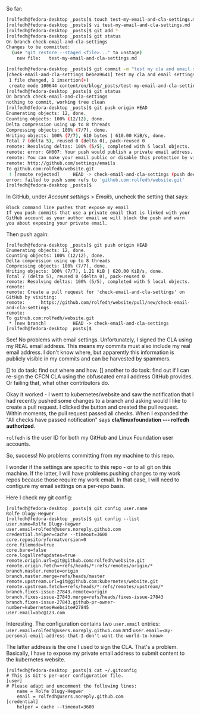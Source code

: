 So far:

```bash
[rolfedh@fedora-desktop _posts]$ touch test-my-email-and-cla-settings.md
[rolfedh@fedora-desktop _posts]$ vi test-my-email-and-cla-settings.md
[rolfedh@fedora-desktop _posts]$ git add *
[rolfedh@fedora-desktop _posts]$ git status
On branch check-email-and-cla-settings
Changes to be committed:
  (use "git restore --staged <file>..." to unstage)
	new file:   test-my-email-and-cla-settings.md

[rolfedh@fedora-desktop _posts]$ git commit -m "test my cla and email settings"
[check-email-and-cla-settings bebea9641] test my cla and email settings
 1 file changed, 1 insertion(+)
 create mode 100644 content/en/blog/_posts/test-my-email-and-cla-settings.md
[rolfedh@fedora-desktop _posts]$ git status
On branch check-email-and-cla-settings
nothing to commit, working tree clean
[rolfedh@fedora-desktop _posts]$ git push origin HEAD
Enumerating objects: 12, done.
Counting objects: 100% (12/12), done.
Delta compression using up to 8 threads
Compressing objects: 100% (7/7), done.
Writing objects: 100% (7/7), 610 bytes | 610.00 KiB/s, done.
Total 7 (delta 5), reused 0 (delta 0), pack-reused 0
remote: Resolving deltas: 100% (5/5), completed with 5 local objects.
remote: error: GH007: Your push would publish a private email address.
remote: You can make your email public or disable this protection by visiting:
remote: http://github.com/settings/emails
To github.com:rolfedh/website.git
 ! [remote rejected]     HEAD -> check-email-and-cla-settings (push declined due to email privacy restrictions)
error: failed to push some refs to 'github.com:rolfedh/website.git'
[rolfedh@fedora-desktop _posts]$
```
In GitHub, under *Account settings* >  *Emails*, uncheck the setting that says:

```
Block command line pushes that expose my email
If you push commits that use a private email that is linked with your GitHub account as your author email we will block the push and warn you about exposing your private email.
```

Then push again:

```
[rolfedh@fedora-desktop _posts]$ git push origin HEAD
Enumerating objects: 12, done.
Counting objects: 100% (12/12), done.
Delta compression using up to 8 threads
Compressing objects: 100% (7/7), done.
Writing objects: 100% (7/7), 1.21 KiB | 620.00 KiB/s, done.
Total 7 (delta 5), reused 0 (delta 0), pack-reused 0
remote: Resolving deltas: 100% (5/5), completed with 5 local objects.
remote:
remote: Create a pull request for 'check-email-and-cla-settings' on GitHub by visiting:
remote:      https://github.com/rolfedh/website/pull/new/check-email-and-cla-settings
remote:
To github.com:rolfedh/website.git
 * [new branch]          HEAD -> check-email-and-cla-settings
[rolfedh@fedora-desktop _posts]$
```

See! No problems with email settings. Unfortunately, I signed the CLA using my REAL email address. This means my commits must also include my real email address. I don't know where, but apparently this information is publicly visible in my commits and can be harvested by spammers.

[] to do task: find out where and how.
[] another to do task: find out if I can re-sign the CFCN CLA using the obfuscated email address GitHub provides. Or failing that, what other contributors do.

Okay it worked - I went to kubernetes/website and saw the notification that I had recently pushed some changes to a branch and asking would I like to create a pull request. I clicked the button and created the pull request. Within moments, the pull request passed all checks. When I expanded the "All checks have passed notification" says **cla/linuxfoundation --- rolfedh authorized**.

`rolfedh` is the user ID for both my GitHub and Linux Foundation user accounts.

So, success! No problems committing from my machine to this repo.

I wonder if the settings are specific to this repo - or to all git on this  machine. If the latter, I will have problems pushing changes to my work repos because those require my work email. In that case, I will need to configure my email settings on a per-repo basis.

Here I check my git config:

```
[rolfedh@fedora-desktop _posts]$ git config user.name
Rolfe Dlugy-Hegwer
[rolfedh@fedora-desktop _posts]$ git config --list
user.name=Rolfe Dlugy-Hegwer
user.email=rolfedh@users.noreply.github.com
credential.helper=cache --timeout=3600
core.repositoryformatversion=0
core.filemode=true
core.bare=false
core.logallrefupdates=true
remote.origin.url=git@github.com:rolfedh/website.git
remote.origin.fetch=+refs/heads/*:refs/remotes/origin/*
branch.master.remote=origin
branch.master.merge=refs/heads/master
remote.upstream.url=git@github.com:kubernetes/website.git
remote.upstream.fetch=+refs/heads/*:refs/remotes/upstream/*
branch.fixes-issue-27843.remote=origin
branch.fixes-issue-27843.merge=refs/heads/fixes-issue-27843
branch.fixes-issue-27843.github-pr-owner-number=kubernetes#website#27845
user.email=abc@123.com
```
Interesting. The configuration contains two `user.email` entries:
`user.email=rolfedh@users.noreply.github.com`
and
`user.email=<my-personal-email-address-that-I-don't-want-the-world-to-know>`

The latter address is the one I used to sign the CLA. That's a problem. Basically, I have to expose my private email address to submit content to the kubernetes website.

```
[rolfedh@fedora-desktop _posts]$ cat ~/.gitconfig
# This is Git's per-user configuration file.
[user]
# Please adapt and uncomment the following lines:
	name = Rolfe Dlugy-Hegwer
	email = rolfedh@users.noreply.github.com
[credential]
	helper = cache --timeout=3600
```
